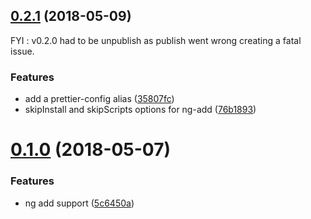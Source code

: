 <a name="0.2.1"></a>

## [0.2.1](https://github.com/noelmace/prettier-schematics/compare/v0.1.0...v0.2.1) (2018-05-09)

FYI : v0.2.0 had to be unpublish as publish went wrong creating a fatal issue.

### Features

* add a prettier-config alias ([35807fc](https://github.com/noelmace/prettier-schematics/commit/35807fc))
* skipInstall and skipScripts options for ng-add ([76b1893](https://github.com/noelmace/prettier-schematics/commit/76b1893))

<a name="0.1.0"></a>

# [0.1.0](https://github.com/noelmace/prettier-schematics/compare/5c6450a...v0.1.0) (2018-05-07)

### Features

* ng add support ([5c6450a](https://github.com/noelmace/prettier-schematics/commit/5c6450a))
